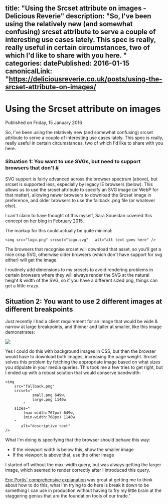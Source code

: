 title: "Using the Srcset attribute on images - Delicious Reverie"
description: "So, I've been using the relatively new (and somewhat confusing) srcset attribute to serve a couple of interesting use cases lately. This spec is really, really useful in certain circumstances, two of which I'd like to share with you here.
"
categories:
datePublished: 2016-01-15
canonicalLink: "https://deliciousreverie.co.uk/posts/using-the-srcset-attribute-on-images/
---
# Using the Srcset attribute on images

Published on Friday, 15 January 2016

So, I've been using the relatively new (and somewhat confusing) srcset attribute to serve a couple of interesting use cases lately. This spec is really, really useful in certain circumstances, two of which I'd like to share with you here.

### Situation 1: You want to use SVGs, but need to support browsers that don't [#](https://deliciousreverie.co.uk/posts/using-the-srcset-attribute-on-images/#situation-1:-you-want-to-use-svgs-but-need-to-support-browsers-that-don't)

SVG support is fairly advanced across the browser spectrum (above), but srcset is supported less, especially by legacy IE browsers (below). This allows us to use the srcset attribute to specify an SVG image (or WebP for that matter), allowing newer browsers to download the Srcset image in preference, and older browsers to use the fallback .png file (or whatever else).

I can't claim to have thought of this myself, Sara Soueidan covered this concept [on her blog in February 2015](https://sarasoueidan.com/blog/svg-picture/).

The markup for this could actually be quite minimal:

```
<img src="logo.png"	srcset="logo.svg"	alt="alt text goes here" />
```

The browsers that recognise srcset will download that asset, so you'll get a nice crisp SVG, otherwise older browsers (which don't have support for svg either) will get the image.

I routinely add dimensions to my srcsets to avoid rendering problems in certain browsers where they will always render the SVG at the natural height & width of the SVG, so if you have a different sized png, things can get a little crazy.

## Situation 2: You want to use 2 different images at different breakpoints

Just recently I had a client requirement for an image that would be wide & narrow at large breakpoints, and thinner and taller at smaller, like this image demonstrates:

![](https://d13mv7x44wu31f.cloudfront.net/files/8laqx8yq8-srcset-example.png)

Yes I could do this with background images in CSS, but then the browser would have to download both images, increasing the page weight. Srcset solves this problem by fetching the appropriate image based on what sizes you stipulate in your media queries. This took me a few tries to get right, but I ended up with a robust solution that would conserve bandwidth:

```
<img
	src="fallback.png"
	srcset="
			small.png 649w,
			large.png 1140w
		"
	sizes="
		(max-width:767px) 649w,
		(min-width:768px) 1140w
	"
       alt="descriptive text"
/>
```

What I'm doing is specifying that the browser should behave this way:

-   If the viewport width is below this, show the smaller image
-   If the viewport is above that, use the other image

I started off without the max-width query, but was always getting the larger image, which seemed to render correctly after I introduced this query.

[Eric Portis' comprehensive explanation](https://ericportis.com/posts/2014/srcset-sizes/) was great at getting me to think about how to do this, what I'm trying to do here is break it down to be something I can use in production without having to fry my little brain at the staggering genius that are the foundation tools of our trade."